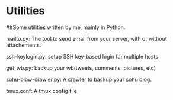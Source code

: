 # Utilities

##Some utilities written by me, mainly in Python.

mailto.py: The tool to send email from your server, with or without attachements.

ssh-keylogin.py: setup SSH key-based login for multiple hosts

get_wb.py: backup your wb(tweets, comments, pictures, etc)

sohu-blow-crawler.py: A crawler to backup your sohu blog.

tmux.conf: A tmux config file

